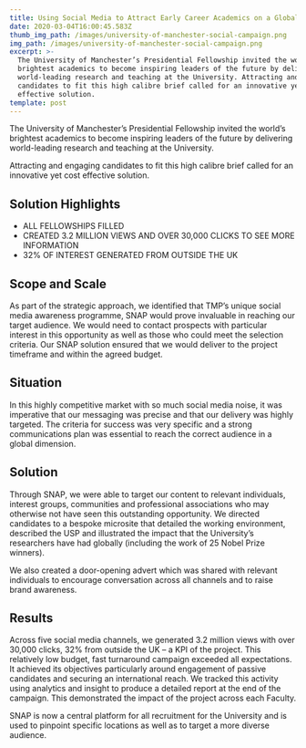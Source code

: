 ```yaml
---
title: Using Social Media to Attract Early Career Academics on a Global Scale
date: 2020-03-04T16:00:45.583Z
thumb_img_path: /images/university-of-manchester-social-campaign.png
img_path: /images/university-of-manchester-social-campaign.png
excerpt: >-
  The University of Manchester’s Presidential Fellowship invited the world’s
  brightest academics to become inspiring leaders of the future by delivering
  world-leading research and teaching at the University. Attracting and engaging
  candidates to fit this high calibre brief called for an innovative yet cost
  effective solution.
template: post
---
```

The University of Manchester’s Presidential Fellowship invited the world’s brightest academics to become inspiring leaders of the future by delivering world-leading research and teaching at the University.

Attracting and engaging candidates to fit this high calibre brief called for an innovative yet cost effective solution.

## Solution Highlights

* ALL FELLOWSHIPS FILLED
* CREATED 3.2 MILLION VIEWS AND OVER 30,000 CLICKS
  TO SEE MORE INFORMATION
* 32% OF INTEREST GENERATED FROM OUTSIDE THE UK

## Scope and Scale

As part of the strategic approach, we identified that TMP’s unique social media awareness programme, SNAP would prove invaluable in reaching our target audience. We would need to contact prospects with particular
interest in this opportunity as well as those who could meet the selection criteria. Our SNAP solution ensured that we would deliver to the project timeframe and within the agreed budget.

## Situation

In this highly competitive market with so much social media noise, it was imperative that our messaging was
precise and that our delivery was highly targeted. The criteria for success was very specific and a strong communications plan was essential to reach the correct audience in a global dimension.

## Solution

Through SNAP, we were able to target our content to relevant individuals, interest groups, communities and
professional associations who may otherwise not have seen this outstanding opportunity. We directed candidates to a bespoke microsite that detailed the working environment, described the USP and illustrated the impact that the University’s researchers have had globally (including the work of 25 Nobel Prize winners).

We also created a door-opening advert which was shared with relevant individuals to encourage conversation
across all channels and to raise brand awareness.

## Results

Across five social media channels, we generated 3.2 million views with over 30,000 clicks, 32% from outside the UK – a KPI of the project.
This relatively low budget, fast turnaround campaign exceeded all expectations. It achieved its objectives particularly around engagement of passive candidates and securing an international reach. We tracked this
activity using analytics and insight to produce a detailed report at the end of the campaign. This demonstrated the impact of the project across each Faculty.

SNAP is now a central platform for all recruitment for the University and is used to pinpoint specific locations as well as to target a more diverse audience.
